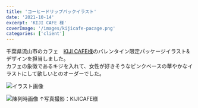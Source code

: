 ```yaml
---
title: 'コーヒードリップパックイラスト'
date: '2021-10-14'
excerpt: 'KIJI CAFE 様'
coverImage: '/images/kijicafe-pacage.png'
categories: ['client']
---
```


千葉県流山市のカフェ　[KIJI CAFE様](https://tabelog.com/chiba/A1203/A120305/12048018/)のバレンタイン限定パッケージイラスト&デザインを担当しました。  
カフェの象徴であるキジを入れて、女性が好きそうなピンクベースの華やかなイラストにして欲しいとのオーダーでした。

![イラスト画像](/images/kijicafe-pacage.png)

![陳列時画像](/images/kijicafe-pacage-shop.png)
↑写真撮影：KIJICAFE様
